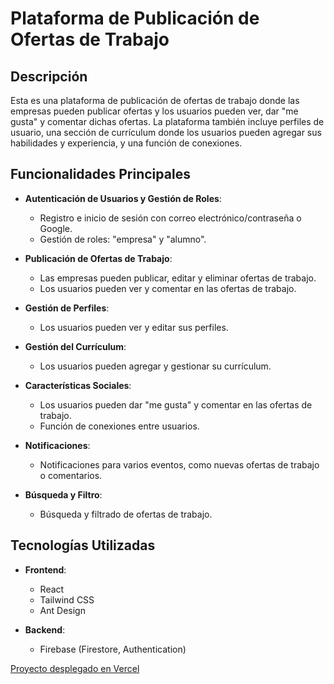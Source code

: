 # Plataforma de Publicación de Ofertas de Trabajo

## Descripción

Esta es una plataforma de publicación de ofertas de trabajo donde las empresas pueden publicar ofertas y los usuarios pueden ver, dar "me gusta" y comentar dichas ofertas. La plataforma también incluye perfiles de usuario, una sección de currículum donde los usuarios pueden agregar sus habilidades y experiencia, y una función de conexiones.

## Funcionalidades Principales

- **Autenticación de Usuarios y Gestión de Roles**:
  - Registro e inicio de sesión con correo electrónico/contraseña o Google.
  - Gestión de roles: "empresa" y "alumno".

- **Publicación de Ofertas de Trabajo**:
  - Las empresas pueden publicar, editar y eliminar ofertas de trabajo.
  - Los usuarios pueden ver y comentar en las ofertas de trabajo.

- **Gestión de Perfiles**:
  - Los usuarios pueden ver y editar sus perfiles.

- **Gestión del Currículum**:
  - Los usuarios pueden agregar y gestionar su currículum.

- **Características Sociales**:
  - Los usuarios pueden dar "me gusta" y comentar en las ofertas de trabajo.
  - Función de conexiones entre usuarios.

- **Notificaciones**:
  - Notificaciones para varios eventos, como nuevas ofertas de trabajo o comentarios.

- **Búsqueda y Filtro**:
  - Búsqueda y filtrado de ofertas de trabajo.

## Tecnologías Utilizadas

- **Frontend**:
  - React
  - Tailwind CSS
  - Ant Design

- **Backend**:
  - Firebase (Firestore, Authentication)

[Proyecto desplegado en Vercel](https://inca-jobs.vercel.app/)

